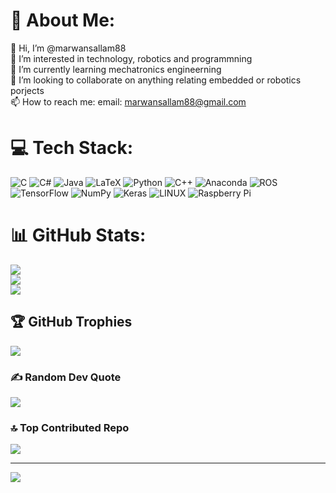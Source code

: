 # 💫 About Me:
👋 Hi, I’m @marwansallam88<br>👀 I’m interested in technology, robotics and programmning<br>🌱 I’m currently learning mechatronics engineerning<br>💞️ I’m looking to collaborate on anything relating embedded or robotics porjects<br>📫 How to reach me: email: marwansallam88@gmail.com


# 💻 Tech Stack:
![C](https://img.shields.io/badge/c-%2300599C.svg?style=plastic&logo=c&logoColor=white) ![C#](https://img.shields.io/badge/c%23-%23239120.svg?style=plastic&logo=c-sharp&logoColor=white) ![Java](https://img.shields.io/badge/java-%23ED8B00.svg?style=plastic&logo=java&logoColor=white) ![LaTeX](https://img.shields.io/badge/latex-%23008080.svg?style=plastic&logo=latex&logoColor=white) ![Python](https://img.shields.io/badge/python-3670A0?style=plastic&logo=python&logoColor=ffdd54) ![C++](https://img.shields.io/badge/c++-%2300599C.svg?style=plastic&logo=c%2B%2B&logoColor=white) ![Anaconda](https://img.shields.io/badge/Anaconda-%2344A833.svg?style=plastic&logo=anaconda&logoColor=white) ![ROS](https://img.shields.io/badge/ros-%230A0FF9.svg?style=plastic&logo=ros&logoColor=white) ![TensorFlow](https://img.shields.io/badge/TensorFlow-%23FF6F00.svg?style=plastic&logo=TensorFlow&logoColor=white) ![NumPy](https://img.shields.io/badge/numpy-%23013243.svg?style=plastic&logo=numpy&logoColor=white) ![Keras](https://img.shields.io/badge/Keras-%23D00000.svg?style=plastic&logo=Keras&logoColor=white) ![LINUX](https://img.shields.io/badge/Linux-FCC624?style=plastic&logo=linux&logoColor=black) ![Raspberry Pi](https://img.shields.io/badge/-RaspberryPi-C51A4A?style=plastic&logo=Raspberry-Pi)
# 📊 GitHub Stats:
![](https://github-readme-stats.vercel.app/api?username=marwansallam88&theme=dark&hide_border=false&include_all_commits=false&count_private=false)<br/>
![](https://github-readme-streak-stats.herokuapp.com/?user=marwansallam88&theme=dark&hide_border=false)<br/>
![](https://github-readme-stats.vercel.app/api/top-langs/?username=marwansallam88&theme=dark&hide_border=false&include_all_commits=false&count_private=false&layout=compact)

## 🏆 GitHub Trophies
![](https://github-profile-trophy.vercel.app/?username=marwansallam88&theme=darkhub&no-frame=false&no-bg=false&margin-w=4)

### ✍️ Random Dev Quote
![](https://quotes-github-readme.vercel.app/api?type=horizontal&theme=dark)

### 🔝 Top Contributed Repo
![](https://github-contributor-stats.vercel.app/api?username=marwansallam88&limit=5&theme=dark&combine_all_yearly_contributions=true)

---
[![](https://visitcount.itsvg.in/api?id=marwansallam88&icon=2&color=12)](https://visitcount.itsvg.in)

<!-- Proudly created with GPRM ( https://gprm.itsvg.in ) -->
